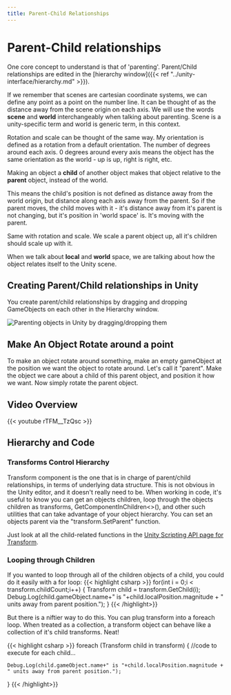 ```yaml
---
title: Parent-Child Relationships
---
```

# Parent-Child relationships
One core concept to understand is that of 'parenting'. Parent/Child relationships are edited in the [hierarchy window]({{< ref "../unity-interface/hierarchy.md" >}}).

If we remember that scenes are cartesian coordinate systems, we can define any point as a point on the number line. It can be thought of as the distance away from the scene origin on each axis. We will use the words **scene** and **world** interchangeably when talking about parenting. Scene is a unity-specific term and world is generic term, in this context.

Rotation and scale can be thought of the same way. My orientation is defined as a rotation from a default orientation. The number of degrees around each axis. 0 degrees around every axis means the object has the same orientation as the world - up is up, right is right, etc.

Making an object a **child** of another object makes that object relative to the **parent** object, instead of the world.

This means the child's position is not defined as distance away from the world origin, but distance along each axis away from the parent. So if the parent moves, the child moves with it - it's distance away from it's parent is not changing, but it's position in 'world space' is. It's moving with the parent.

Same with rotation and scale. We scale a parent object up, all it's children should scale up with it.

When we talk about **local** and **world** space, we are talking about how the object relates itself to the Unity scene.

## Creating Parent/Child relationships in Unity
You create parent/child relationships by dragging and dropping GameObjects on each other in the Hierarchy window.

![Parenting objects in Unity by dragging/dropping them](/images/unity/fundamentals/parenting.gif)

## Make An Object Rotate around a point
To make an object rotate around something, make an empty gameObject at the position we want the object to rotate around. Let's call it "parent". Make the object we care about a child of this parent object, and position it how we want. Now simply rotate the parent object.

## Video Overview
{{< youtube rTFM__TzQsc >}}

## Hierarchy and Code

### Transforms Control Hierarchy
Transform component is the one that is in charge of parent/child relationships, in terms of underlying data structure. This is not obvious in the Unity editor, and it doesn't really need to be. When working in code, it's useful to know you can get an objects children, loop through the objects children as transforms, GetComponentInChildren<>(), and other such utilities that can take advantage of your object hierarchy. You can set an objects parent via the "transform.SetParent" function.

Just look at all the child-related functions in the [Unity Scripting API page for Transform](https://docs.unity3d.com/ScriptReference/Transform.html).

### Looping through Children

If you wanted to loop through all of the children objects of a child, you could do it easily with a for loop:
{{< highlight csharp >}}
for(int i = 0;i < transform.childCount;i++)
{
    Transform child = transform.GetChild(i);
    Debug.Log(child.gameObject.name+" is "+child.localPosition.magnitude + " units away from parent position.");
}
{{< /highlight>}}

But there is a niftier way to do this. You can plug transform into a foreach loop. When treated as a collection, a transform object can behave like a collection of it's child transforms. Neat!

{{< highlight csharp >}}
foreach (Transform child in transform)
{
    //code to execute for each child...

    Debug.Log(child.gameObject.name+" is "+child.localPosition.magnitude + " units away from parent position.");
}
{{< /highlight>}}

